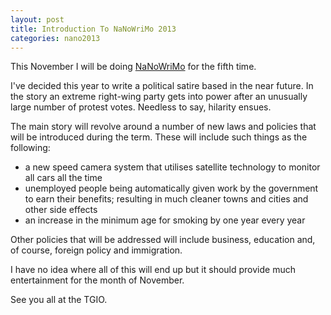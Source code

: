 ```yaml
---
layout: post
title: Introduction To NaNoWriMo 2013
categories: nano2013
---
```

This November I will be doing [NaNoWriMo](http://nanowrimo.org/en/participants/scroog1/) for the fifth time.

I've decided this year to write a political satire based in the near future.  In the story an extreme right-wing party gets into power after an unusually large number of protest votes.  Needless to say, hilarity ensues.

The main story will revolve around a number of new laws and policies that will be introduced during the term.  These will include such things as the following:

* a new speed camera system that utilises satellite technology to monitor all cars all the time
* unemployed people being automatically given work by the government to earn their benefits; resulting in much cleaner towns and cities and other side effects
* an increase in the minimum age for smoking by one year every year

Other policies that will be addressed will include business, education and, of course, foreign policy and immigration.

I have no idea where all of this will end up but it should provide much entertainment for the month of November.

See you all at the TGIO.
